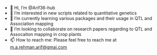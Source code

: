 - 👋 Hi, I’m @Arif36-hub
- 👀 I’m interested in new scripts related to quantitative genetics
- 🌱 I’m currently learning various packages and their usage in QTL and Association mapping
- 💞️ I’m looking to collaborate on research papers regarding to QTL and Assocaiton mapping in crop plants
- 📫 How to reach me: Please feel free to reach me at m.a.rehman.arif@gmai.com


<!---
Arif36-hub/Arif36-hub is a ✨ special ✨ repository because its `README.md` (this file) appears on your GitHub profile.
You can click the Preview link to take a look at your changes.
--->
